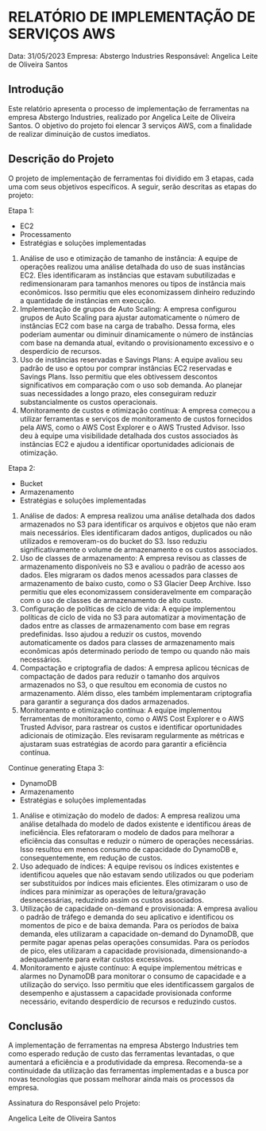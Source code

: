 # RELATÓRIO DE IMPLEMENTAÇÃO DE SERVIÇOS AWS

Data: 31/05/2023
Empresa: Abstergo Industries 
Responsável: Angelica Leite de Oliveira Santos

## Introdução
Este relatório apresenta o processo de implementação de ferramentas na empresa Abstergo Industries, realizado por Angelica Leite de Oliveira Santos. O objetivo do projeto foi elencar 3 serviços AWS, com a finalidade de realizar diminuição de custos imediatos.

## Descrição do Projeto
O projeto de implementação de ferramentas foi dividido em 3 etapas, cada uma com seus objetivos específicos. A seguir, serão descritas as etapas do projeto:

Etapa 1: 
- EC2
- Processamento
- Estratégias e soluções implementadas
1) Análise de uso e otimização de tamanho de instância: A equipe de operações realizou uma análise detalhada do uso de suas instâncias EC2. Eles identificaram as instâncias que estavam subutilizadas e redimensionaram para tamanhos menores ou tipos de instância mais econômicos. Isso permitiu que eles economizassem dinheiro reduzindo a quantidade de instâncias em execução.
2) Implementação de grupos de Auto Scaling: A empresa configurou grupos de Auto Scaling para ajustar automaticamente o número de instâncias EC2 com base na carga de trabalho. Dessa forma, eles poderiam aumentar ou diminuir dinamicamente o número de instâncias com base na demanda atual, evitando o provisionamento excessivo e o desperdício de recursos.
3) Uso de instâncias reservadas e Savings Plans: A equipe avaliou seu padrão de uso e optou por comprar instâncias EC2 reservadas e Savings Plans. Isso permitiu que eles obtivessem descontos significativos em comparação com o uso sob demanda. Ao planejar suas necessidades a longo prazo, eles conseguiram reduzir substancialmente os custos operacionais.
4) Monitoramento de custos e otimização contínua: A empresa começou a utilizar ferramentas e serviços de monitoramento de custos fornecidos pela AWS, como o AWS Cost Explorer e o AWS Trusted Advisor. Isso deu à equipe uma visibilidade detalhada dos custos associados às instâncias EC2 e ajudou a identificar oportunidades adicionais de otimização.

Etapa 2: 
- Bucket
- Armazenamento
- Estratégias e soluções implementadas
1) Análise de dados: A empresa realizou uma análise detalhada dos dados armazenados no S3 para identificar os arquivos e objetos que não eram mais necessários. Eles identificaram dados antigos, duplicados ou não utilizados e removeram-os do bucket do S3. Isso reduziu significativamente o volume de armazenamento e os custos associados.
2) Uso de classes de armazenamento: A empresa revisou as classes de armazenamento disponíveis no S3 e avaliou o padrão de acesso aos dados. Eles migraram os dados menos acessados para classes de armazenamento de baixo custo, como o S3 Glacier Deep Archive. Isso permitiu que eles economizassem consideravelmente em comparação com o uso de classes de armazenamento de alto custo.
3) Configuração de políticas de ciclo de vida: A equipe implementou políticas de ciclo de vida no S3 para automatizar a movimentação de dados entre as classes de armazenamento com base em regras predefinidas. Isso ajudou a reduzir os custos, movendo automaticamente os dados para classes de armazenamento mais econômicas após determinado período de tempo ou quando não mais necessários.
4) Compactação e criptografia de dados: A empresa aplicou técnicas de compactação de dados para reduzir o tamanho dos arquivos armazenados no S3, o que resultou em economia de custos no armazenamento. Além disso, eles também implementaram criptografia para garantir a segurança dos dados armazenados.
5) Monitoramento e otimização contínua: A equipe implementou ferramentas de monitoramento, como o AWS Cost Explorer e o AWS Trusted Advisor, para rastrear os custos e identificar oportunidades adicionais de otimização. Eles revisaram regularmente as métricas e ajustaram suas estratégias de acordo para garantir a eficiência contínua.

Continue generating
Etapa 3: 
- DynamoDB
- Armazenamento
- Estratégias e soluções implementadas
1) Análise e otimização do modelo de dados: A empresa realizou uma análise detalhada do modelo de dados existente e identificou áreas de ineficiência. Eles refatoraram o modelo de dados para melhorar a eficiência das consultas e reduzir o número de operações necessárias. Isso resultou em menos consumo de capacidade do DynamoDB e, consequentemente, em redução de custos.
2) Uso adequado de índices: A equipe revisou os índices existentes e identificou aqueles que não estavam sendo utilizados ou que poderiam ser substituídos por índices mais eficientes. Eles otimizaram o uso de índices para minimizar as operações de leitura/gravação desnecessárias, reduzindo assim os custos associados.
3) Utilização de capacidade on-demand e provisionada: A empresa avaliou o padrão de tráfego e demanda do seu aplicativo e identificou os momentos de pico e de baixa demanda. Para os períodos de baixa demanda, eles utilizaram a capacidade on-demand do DynamoDB, que permite pagar apenas pelas operações consumidas. Para os períodos de pico, eles utilizaram a capacidade provisionada, dimensionando-a adequadamente para evitar custos excessivos.
4) Monitoramento e ajuste contínuo: A equipe implementou métricas e alarmes no DynamoDB para monitorar o consumo de capacidade e a utilização do serviço. Isso permitiu que eles identificassem gargalos de desempenho e ajustassem a capacidade provisionada conforme necessário, evitando desperdício de recursos e reduzindo custos.

## Conclusão
A implementação de ferramentas na empresa Abstergo Industries  tem como esperado redução de custo das ferramentas levantadas, o que aumentará a eficiência e a produtividade da empresa. Recomenda-se a continuidade da utilização das ferramentas implementadas e a busca por novas tecnologias que possam melhorar ainda mais os processos da empresa.

Assinatura do Responsável pelo Projeto:

Angelica Leite de Oliveira Santos

